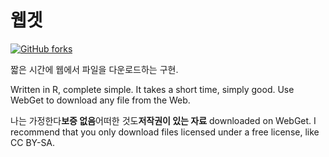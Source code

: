 # 웹겟

[![GitHub forks](https://img.shields.io/github/forks/Tyler887/WebGet?label=Fork&style=social)](https://github.com/Tyler887/WebGet/fork)

짧은 시간에 웹에서 파일을 다운로드하는 구현.

Written in R, complete simple. It takes a short time, simply good. Use WebGet to
download any file from the Web.

나는 가정한다**보증 없음**어떠한 것도**저작권이 있는 자료** downloaded on WebGet.
I recommend that you only download files licensed under a free license, like
CC BY-SA.
